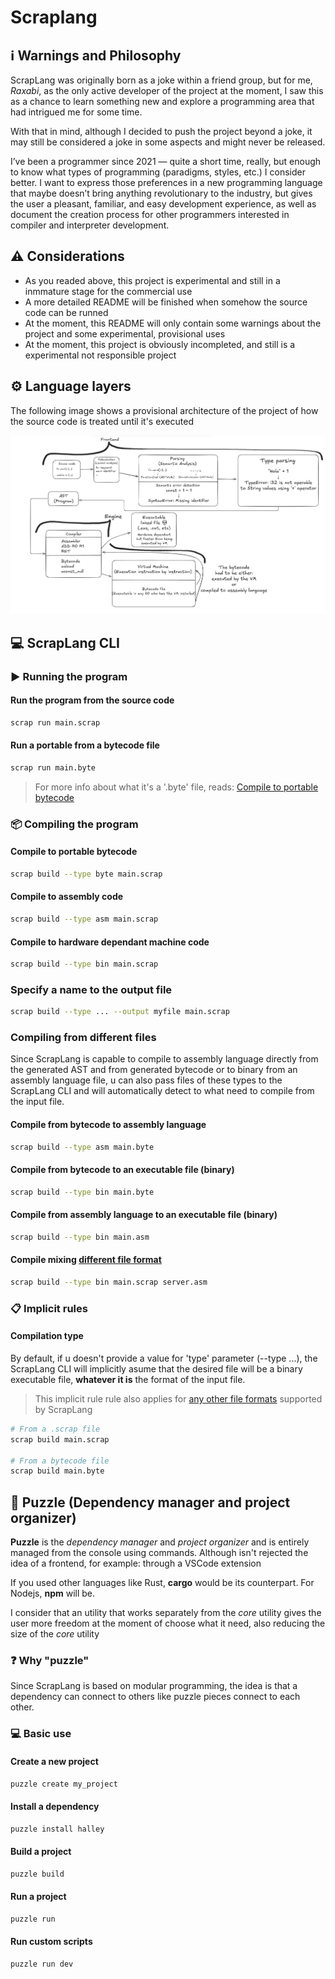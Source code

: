 # Scraplang

## :information_source: Warnings and Philosophy

ScrapLang was originally born as a joke within a friend group, but for me, _Raxabi_, as the only active developer of the project at the moment, I saw this as a chance to learn something new and explore a programming area that had intrigued me for some time.

With that in mind, although I decided to push the project beyond a joke, it may still be considered a joke in some aspects and might never be released.

I’ve been a programmer since 2021 — quite a short time, really, but enough to know what types of programming (paradigms, styles, etc.) I consider better. I want to express those preferences in a new programming language that maybe doesn’t bring anything revolutionary to the industry, but gives the user a pleasant, familiar, and easy development experience, as well as document the creation process for other programmers interested in compiler and interpreter development.

## :warning: Considerations

- As you readed above, this project is experimental and still in a inmmature stage for the commercial use
- A more detailed README will be finished when somehow the source code can be runned
- At the moment, this README will only contain some warnings about the project and some experimental, provisional uses
- At the moment, this project is obviously incompleted, and still is a experimental not responsible project

## :gear: Language layers

The following image shows a provisional architecture of the project of how the source code is treated until it's executed

![Languages layers architecture](architecture.png)

## :computer: ScrapLang CLI

### :arrow_forward: Running the program

#### Run the program from the source code

```bash
scrap run main.scrap
```

#### Run a portable from a bytecode file

```bash
scrap run main.byte
```

> For more info about what it's a '.byte' file, reads: [Compile to portable bytecode](#compile-to-portable-bytecode)

### :package: Compiling the program

#### Compile to portable bytecode

```bash
scrap build --type byte main.scrap
```

#### Compile to assembly code

```bash
scrap build --type asm main.scrap
```

#### Compile to hardware dependant machine code

```bash
scrap build --type bin main.scrap
```

### Specify a name to the output file

```bash
scrap build --type ... --output myfile main.scrap
```

### Compiling from different files

Since ScrapLang is capable to compile to assembly language directly from the generated AST and from generated bytecode or to binary from an assembly language file, u can also pass files of these types to the ScrapLang CLI and will automatically detect to what need to compile from the input file.

#### Compile from bytecode to assembly language

```bash
scrap build --type asm main.byte
```

#### Compile from bytecode to an executable file (binary)

```bash
scrap build --type bin main.byte
```

#### Compile from assembly language to an executable file (binary)

```bash
scrap build --type bin main.asm
```

#### Compile mixing [different file format](#compiling-from-different-files)

```bash
scrap build --type bin main.scrap server.asm
```

### :clipboard: Implicit rules

#### Compilation type

By default, if u doesn't provide a value for 'type' parameter (--type ...),
the ScrapLang CLI will implicitly asume that the desired file will be a binary executable file, **whatever it is** the format of the input file.

> This implicit rule rule also applies for [any other file formats](#compiling-from-different-files) supported by ScrapLang

```bash
# From a .scrap file
scrap build main.scrap

# From a bytecode file
scrap build main.byte
```

## :jigsaw: Puzzle (Dependency manager and project organizer)

**Puzzle** is the _dependency manager_ and _project organizer_ and is entirely managed from the console using commands. Although isn't rejected the idea of a frontend, for example: through a VSCode extension

If you used other languages like Rust, **cargo** would be its counterpart. For Nodejs, **npm** will be.

I consider that an utility that works separately from the _core_ utility gives the user more freedom at the moment of choose what it need, also reducing the size of the _core_ utility

### :question: Why "puzzle"

Since ScrapLang is based on modular programming, the idea is that a dependency can connect to others like puzzle pieces connect to each other.

### :computer: Basic use

#### Create a new project

```bash
puzzle create my_project
```

#### Install a dependency

```bash
puzzle install halley
```

#### Build a project

```bash
puzzle build
```

#### Run a project

```bash
puzzle run
```

#### Run custom scripts

```bash
puzzle run dev
```
